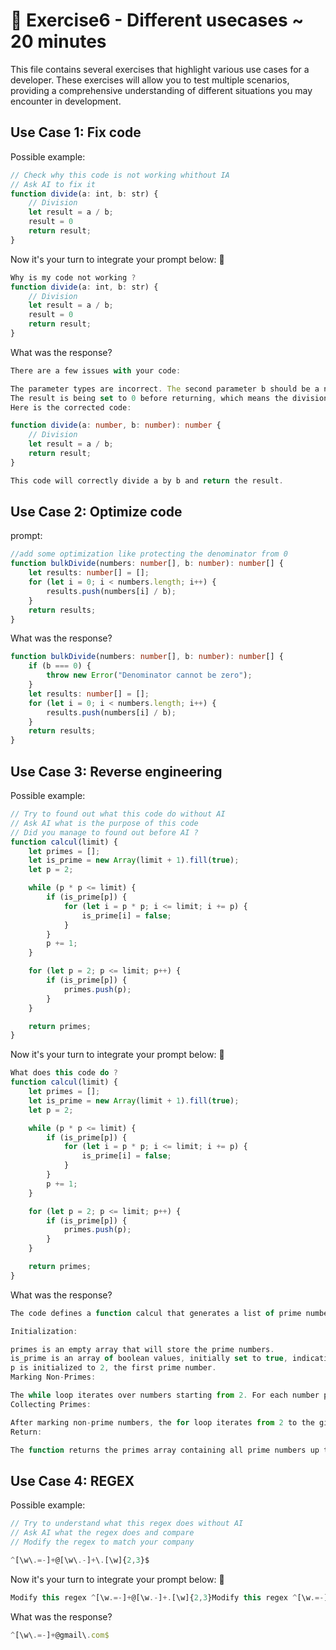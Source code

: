 # 📝 Exercise6 - Different usecases ~ 20 minutes
This file contains several exercises that highlight various use cases for a developer. These exercises will allow you to test multiple scenarios, providing a comprehensive understanding of different situations you may encounter in development.

## Use Case 1: Fix code
Possible example:
```typescript
// Check why this code is not working whithout IA
// Ask AI to fix it
function divide(a: int, b: str) {
    // Division
    let result = a / b;
    result = 0
    return result;
}
```

Now it's your turn to integrate your prompt below: 👀
```typescript
Why is my code not working ?
function divide(a: int, b: str) {
    // Division
    let result = a / b;
    result = 0
    return result;
}
```

What was the response?
```typescript
There are a few issues with your code:

The parameter types are incorrect. The second parameter b should be a number, not a string.
The result is being set to 0 before returning, which means the division result is not being used.
Here is the corrected code:

function divide(a: number, b: number): number {
    // Division
    let result = a / b;
    return result;
}

This code will correctly divide a by b and return the result.
```

## Use Case 2: Optimize code

prompt:
```typescript
//add some optimization like protecting the denominator from 0
function bulkDivide(numbers: number[], b: number): number[] {
    let results: number[] = [];
    for (let i = 0; i < numbers.length; i++) {
        results.push(numbers[i] / b);
    }
    return results;
}
```

What was the response?
```typescript
function bulkDivide(numbers: number[], b: number): number[] {
    if (b === 0) {
        throw new Error("Denominator cannot be zero");
    }
    let results: number[] = [];
    for (let i = 0; i < numbers.length; i++) {
        results.push(numbers[i] / b);
    }
    return results;
}
```

## Use Case 3: Reverse engineering
Possible example:
```typescript
// Try to found out what this code do without AI
// Ask AI what is the purpose of this code
// Did you manage to found out before AI ?
function calcul(limit) {
    let primes = [];
    let is_prime = new Array(limit + 1).fill(true);
    let p = 2;

    while (p * p <= limit) {
        if (is_prime[p]) {
            for (let i = p * p; i <= limit; i += p) {
                is_prime[i] = false;
            }
        }
        p += 1;
    }

    for (let p = 2; p <= limit; p++) {
        if (is_prime[p]) {
            primes.push(p);
        }
    }

    return primes;
}

```

Now it's your turn to integrate your prompt below: 👀
```typescript
What does this code do ?
function calcul(limit) {
    let primes = [];
    let is_prime = new Array(limit + 1).fill(true);
    let p = 2;

    while (p * p <= limit) {
        if (is_prime[p]) {
            for (let i = p * p; i <= limit; i += p) {
                is_prime[i] = false;
            }
        }
        p += 1;
    }

    for (let p = 2; p <= limit; p++) {
        if (is_prime[p]) {
            primes.push(p);
        }
    }

    return primes;
}
```

What was the response?
```typescript
The code defines a function calcul that generates a list of prime numbers up to a given limit using the Sieve of Eratosthenes algorithm. Here's a step-by-step explanation:

Initialization:

primes is an empty array that will store the prime numbers.
is_prime is an array of boolean values, initially set to true, indicating that all numbers are considered prime.
p is initialized to 2, the first prime number.
Marking Non-Primes:

The while loop iterates over numbers starting from 2. For each number p, if it is still marked as prime (is_prime[p] is true), it marks all multiples of p as non-prime (false) starting from p * p.
Collecting Primes:

After marking non-prime numbers, the for loop iterates from 2 to the given limit. If a number is still marked as prime (is_prime[p] is true), it is added to the primes array.
Return:

The function returns the primes array containing all prime numbers up to the given limit.
```

## Use Case 4: REGEX
Possible example:
```typescript
// Try to understand what this regex does without AI
// Ask AI what the regex does and compare
// Modify the regex to match your company

^[\w\.=-]+@[\w\.-]+\.[\w]{2,3}$
```

Now it's your turn to integrate your prompt below: 👀
```typescript
Modify this regex ^[\w.=-]+@[\w.-]+.[\w]{2,3}Modify this regex ^[\w.=-]+@[\w.-]+.[\w]{2,3}$ so that it accepts only strings that finish by "@gmail.com"
```

What was the response?
```typescript
^[\w\.=-]+@gmail\.com$
```
